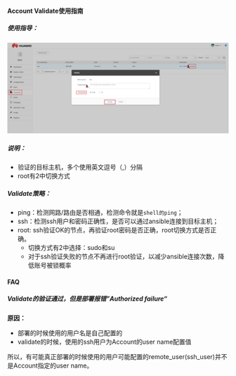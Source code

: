 #### Account Validate使用指南
##### 使用指导：

![](/assets/account_validate.png)


##### 说明：
* 验证的目标主机，多个使用英文逗号（,）分隔
* root有2中切换方式

##### Validate策略：


* ping：检测网路/路由是否相通，检测命令就是`shell的ping`；
* ssh：检测ssh用户和密码正确性，是否可以通过ansible连接到目标主机；
* root: ssh验证OK的节点，再验证root密码是否正确，root切换方式是否正确。
    * 切换方式有2中选择：sudo和su
    * 对于ssh验证失败的节点不再进行root验证，以减少ansible连接次数，降低账号被锁概率
    
    
#### FAQ
##### Validate的验证通过，但是部署报错”Authorized failure“

**原因：**
* 部署的时候使用的用户名是自己配置的
* validate的时候，使用的ssh用户为Account的user name配置值

所以，有可能真正部署的时候使用的用户可能配置的remote_user(ssh_user)并不是Account指定的user name。
